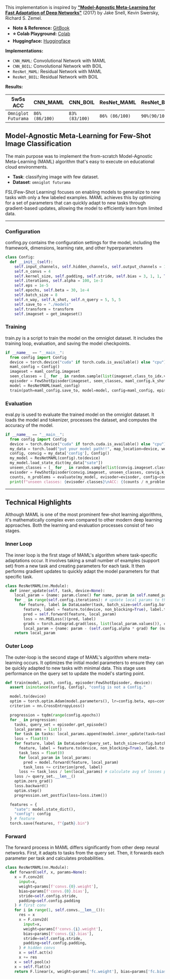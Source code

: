 This implementation is inspired by [**"Model-Agnostic Meta-Learning for Fast Adaptation of Deep Networks"**](https://arxiv.org/abs/1703.05175) (2017) by Jake Snell, Kevin Swersky, Richard S. Zemel.
* **Note & Reference:** [GitBook](https://lif31up.gitbook.io/lif31up/few-shot-learning/model-agnostic-meta-learning-for-fast-adaptation-of-deep-networks)
* **⭐ Colab Playground:** [Colab](https://colab.research.google.com/drive/1ZmtP8rMZsSN_yA6tz3IKQU0ECXeAI018?usp=sharing)
* **Huggingface:** [Huggingface](https://huggingface.co/lif31up/model-agnostic-meta-learning)

**Implementations:**
* `CNN_MAML`: Convolutional Network with MAML
* `CNN_BOIL`: Convolutional Network with BOIL
* `ResNet_MAML`: Residual Network with MAML
* `ResNet_BOIL`: Residual Network with BOIL

**Results:**

| 5w5s ACC            | CNN_MAML       | CNN_BOIL       | ResNet_MAML    | ResNet_BOIL   |
|---------------------|----------------|----------------|----------------|---------------|
| `Omniglot Futurama` | `86% (86/100)` | `83% (83/100)` | `86% (86/100)` | `90%(90/100)` |

## Model-Agnostic Meta-Learning for Few-Shot Image Classification
The main purpose was to implement the from-scratch Model-Agnostic Meta-Learning (MAML) algorithm that's easy to execute on educational cloud environments.

* **Task**: classifying image with few dataset.
* **Dataset**: `omniglot futurama`

FSL(Few-Shot Learning) focuses on enabling models to generalize to new tasks with only a few labeled examples. 
MAML achieves this by optimizing for a set of parameters that can quickly adapt to new tasks through gradient-based updates, allowing the model to efficiently learn from limited data.

---
### Configuration
confing.py contains the configuration settings for the model, including the framework, dimensions, learning rate, and other hyperparameters

```python
class Config:
  def __init__(self):
    self.input_channels, self.hidden_channels, self.output_channels = 1, 32, 5
    self.n_convs = 4
    self.kernel_size, self.padding, self.stride, self.bias = 3, 1, 1, True
    self.iterations, self.alpha = 100, 1e-3
    self.eps = 1e-5
    self.epochs, self.beta = 30, 1e-4
    self.batch_size = 8
    self.n_way, self.k_shot, self.n_query = 5, 5, 5
    self.save_to = "./models"
    self.transform = transform
    self.imageset = get_imageset()
```
### Training
train.py is a script to train the model on the omniglot dataset. It includes the training loop, evaluation, and saving the model checkpoints.
```python
if __name__ == "__main__":
  from config import Config
  device = torch.device("cuda" if torch.cuda.is_available() else "cpu")
  maml_config = Config()
  imageset = maml_config.imageset
  seen_classes = [_ for _ in random.sample(list(imageset.class_to_idx.values()), maml_config.n_way)]
  episoder = FewShotEpisoder(imageset, seen_classes, maml_config.k_shot, maml_config.n_query, maml_config.transform)
  model = ResNetMAML(maml_config)
  train(path=maml_config.save_to, model=model, config=maml_config, episoder=episoder, device=device)
```
### Evaluation
eval.py is used to evaluate the trained model on the omniglot dataset. It loads the model and tokenizer, processes the dataset, and computes the accuracy of the model.
```python
if __name__ == "__main__":
  from config import Config
  device = torch.device("cuda" if torch.cuda.is_available() else "cpu")
  my_data = torch.load("put your model path!!", map_location=device, weights_only=False)
  config, convig = my_data['config'], Config()
  my_model = ResNetMAML(config).to(device)
  my_model.load_state_dict(my_data["sate"])
  unseen_classes = [_ for _ in random.sample(list(convig.imageset.class_to_idx.values()), my_data["FRAMEWORK"]["n_way"])]
  evisoder = FewShotEpisoder(convig.imageset, unseen_classes, convig.k_shot, convig.n_query, config.transform, True)
  counts, n_problems = evaluate(my_model, evisoder=evisoder, config=config, device=device, logging=True)
  print(f"unseen classes: {evisoder.classes}\nACC: {(counts / n_problems):.2f}({counts}/{n_problems})")
```
---
## Technical Highlights
Although MAML is one of the most prominent few-shot learning algorithms, it's mathematically complex even compared to other modern deep learning approaches. Both the learning and evaluation processes consist of two stages.

### Inner Loop
The inner loop is the first stage of MAML's algorithm where task-specific adaptations occur. It involves taking a small number of examples (support set) from a new task and creating parameters for each task. It then performs gradient updates to quickly adapt the model parameters for that specific task.

```python
class ResNetMAML(nn.Module):
  def inner_update(self, task, device=None):
    local_param = {name: param.clone() for name, param in self.named_parameters()}  # init local params
    for _ in range(self.config.iterations): # update local params to the task
      for feature, label in DataLoader(task, batch_size=self.config.batch_size, shuffle=True, pin_memory=True, num_workers=4):
        feature, label = feature.to(device, non_blocking=True), label.to(device, non_blocking=True)
        pred = self.forward(feature, local_param)
        loss = nn.MSELoss()(pred, label)
        grads = torch.autograd.grad(loss, list(local_param.values()), create_graph=True)
        local_param = {name: param - (self.config.alpha * grad) for (name, param), grad in zip(local_param.items(), grads)}
    return local_param
```
### Outer Loop
The outer-loop is the second stage of MAML's algorithm where meta-learning occurs. It optimizes the initial model parameters to ensure they can be quickly adapted to new tasks with minimal data. This stage uses performance on the query set to update the model's starting point.

```python
def train(model, path, config, episoder:FewShotEpisoder, device):
  assert isinstance(config, Config), "config is not a Config."

  model.to(device)
  optim = torch.optim.Adam(model.parameters(), lr=config.beta, eps=config.eps)
  criterion = nn.CrossEntropyLoss()

  progression = tqdm(range(config.epochs))
  for _ in progression:
    tasks, query_set = episoder.get_episode()
    local_params = list()
    for task in tasks: local_params.append(model.inner_update(task=task, device=device)) # inner loop: init local params, adapt to the task, ueses seen classes in support_set
    loss = float(0)
    for feature, label in DataLoader(query_set, batch_size=config.batch_size, shuffle=True, pin_memory=True, num_workers=4):
      feature, label = feature.to(device, non_blocking=True), label.to(device, non_blocking=True)
      task_loss = float(0)
      for local_param in local_params:
        pred = model.forward(feature, local_param)
        task_loss += criterion(pred, label)
      loss += task_loss / len(local_params) # calculate avg of losses per tasks
    loss /= query_set.__len__()
    optim.zero_grad()
    loss.backward()
    optim.step()
    progression.set_postfix(loss=loss.item())

  features = {
    "sate": model.state_dict(),
    "config": config
  } # feature
  torch.save(features, f"{path}.bin")
```

### Forward
The forward process in MAML differs significantly from other deep neural networks. First, it adapts to tasks from the query set. Then, it forwards each parameter per task and calculates probabilities.

```python
class ResNetMAML(nn.Module):
  def forward(self, x, params=None):
    x = F.conv2d(
      input=x,
      weight=params[f'convs.{0}.weight'],
      bias=params[f'convs.{0}.bias'],
      stride=self.config.stride,
      padding=self.config.padding
    ) # first conv
    for i in range(1, self.convs.__len__()):
      res = x
      x = F.conv2d(
        input=x,
        weight=params[f'convs.{i}.weight'],
        bias=params[f'convs.{i}.bias'],
        stride=self.config.stride,
        padding=self.config.padding,
      ) # hidden convs
      x = self.act(x)
      x += res
    x = self.pool(x)
    x = self.flat(x)
    return F.linear(x, weight=params['fc.weight'], bias=params['fc.bias'])
```